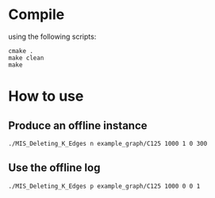 # Compile
using the following scripts:
```
cmake .
make clean
make
```

# How to use
## Produce an offline instance
```
./MIS_Deleting_K_Edges n example_graph/C125 1000 1 0 300
```
## Use the offline log 
```
./MIS_Deleting_K_Edges p example_graph/C125 1000 0 0 1
```
